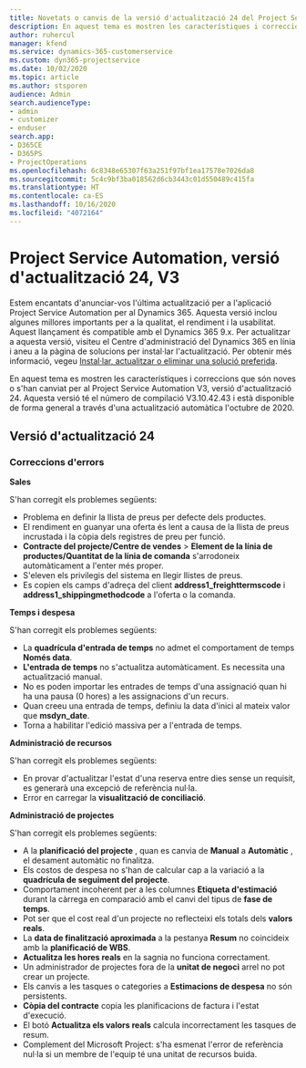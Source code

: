 ```yaml
---
title: Novetats o canvis de la versió d'actualització 24 del Project Service Automation, V3
description: En aquest tema es mostren les característiques i correccions disponibles al Project Service Automation V3, versió d'actualització 24.
author: ruhercul
manager: kfend
ms.service: dynamics-365-customerservice
ms.custom: dyn365-projectservice
ms.date: 10/02/2020
ms.topic: article
ms.author: stsporen
audience: Admin
search.audienceType:
- admin
- customizer
- enduser
search.app:
- D365CE
- D365PS
- ProjectOperations
ms.openlocfilehash: 6c8348e65307f63a251f97bf1ea17578e7026da8
ms.sourcegitcommit: 5c4c9bf3ba018562d6cb3443c01d550489c415fa
ms.translationtype: HT
ms.contentlocale: ca-ES
ms.lasthandoff: 10/16/2020
ms.locfileid: "4072164"
---
```

# <a name="project-service-automation-update-release-24-v3"></a>Project Service Automation, versió d'actualització 24, V3

Estem encantats d'anunciar-vos l'última actualització per a l'aplicació Project Service Automation per al Dynamics 365. Aquesta versió inclou algunes millores importants per a la qualitat, el rendiment i la usabilitat. Aquest llançament és compatible amb el Dynamics 365 9.x. Per actualitzar a aquesta versió, visiteu el Centre d'administració del Dynamics 365 en línia i aneu a la pàgina de solucions per instal·lar l'actualització. Per obtenir més informació, vegeu [Instal·lar, actualitzar o eliminar una solució preferida](https://docs.microsoft.com/power-platform/admin/install-remove-preferred-solution).

En aquest tema es mostren les característiques i correccions que són noves o s'han canviat per al Project Service Automation V3, versió d'actualització 24. Aquesta versió té el número de compilació V3.10.42.43 i està disponible de forma general a través d'una actualització automàtica l'octubre de 2020.

## <a name="update-release-24"></a>Versió d'actualització 24

### <a name="bug-fixes"></a>Correccions d'errors

**Sales**

S'han corregit els problemes següents:

- Problema en definir la llista de preus per defecte dels productes.
- El rendiment en guanyar una oferta és lent a causa de la llista de preus incrustada i la còpia dels registres de preu per funció.
- **Contracte del projecte/Centre de vendes** > **Element de la línia de productes/Quantitat de la línia de comanda** s'arrodoneix automàticament a l'enter més proper.
- S'eleven els privilegis del sistema en llegir llistes de preus.
- Es copien els camps d'adreça del client **address1_freighttermscode** i **address1_shippingmethodcode** a l'oferta o la comanda. 


**Temps i despesa**

S'han corregit els problemes següents:

- La **quadrícula d'entrada de temps** no admet el comportament de temps **Només data**.
- **L'entrada de temps** no s'actualitza automàticament. Es necessita una actualització manual.
- No es poden importar les entrades de temps d'una assignació quan hi ha una pausa (0 hores) a les assignacions d'un recurs.
- Quan creeu una entrada de temps, definiu la data d'inici al mateix valor que **msdyn_date**.
- Torna a habilitar l'edició massiva per a l'entrada de temps.

**Administració de recursos**

S'han corregit els problemes següents:

- En provar d'actualitzar l'estat d'una reserva entre dies sense un requisit, es generarà una excepció de referència nul·la.
- Error en carregar la **visualització de conciliació**.


**Administració de projectes**

S'han corregit els problemes següents:

- A la **planificació del projecte** , quan es canvia de **Manual** a **Automàtic** , el desament automàtic no finalitza.
- Els costos de despesa no s'han de calcular cap a la variació a la **quadrícula de seguiment del projecte**.
- Comportament incoherent per a les columnes **Etiqueta d'estimació** durant la càrrega en comparació amb el canvi del tipus de **fase de temps**.
- Pot ser que el cost real d'un projecte no reflecteixi els totals dels **valors reals**.
- La **data de finalització aproximada** a la pestanya **Resum** no coincideix amb la **planificació de WBS**.
- **Actualitza les hores reals** en la sagnia no funciona correctament.
- Un administrador de projectes fora de la **unitat de negoci** arrel no pot crear un projecte.
- Els canvis a les tasques o categories a **Estimacions de despesa** no són persistents.
- **Còpia del contracte** copia les planificacions de factura i l'estat d'execució.
- El botó **Actualitza els valors reals** calcula incorrectament les tasques de resum.
- Complement del Microsoft Project: s'ha esmenat l'error de referència nul·la si un membre de l'equip té una unitat de recursos buida.

